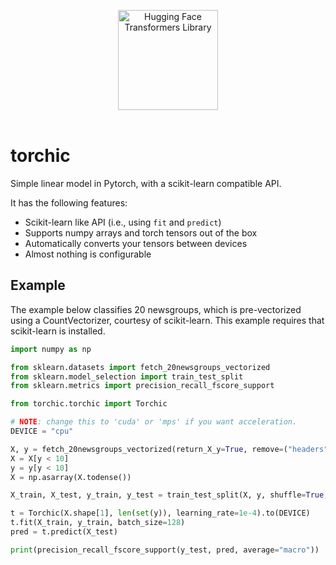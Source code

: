 <p align="center">
  <picture>
    <source srcset="pictures/torchic_logo.png">
    <img alt="Hugging Face Transformers Library" src="https://huggingface.co/datasets/huggingface/documentation-images/raw/main/transformers-logo-light.svg" width="160" height="160" style="max-width: 100%;">
  </picture>
  <br/>
  <br/>
</p>

# torchic

Simple linear model in Pytorch, with a scikit-learn compatible API.

It has the following features:
* Scikit-learn like API (i.e., using `fit` and `predict`)
* Supports numpy arrays and torch tensors out of the box
* Automatically converts your tensors between devices
* Almost nothing is configurable

## Example

The example below classifies 20 newsgroups, which is pre-vectorized using a CountVectorizer, courtesy of scikit-learn. This example requires that scikit-learn is installed.

```python
import numpy as np

from sklearn.datasets import fetch_20newsgroups_vectorized
from sklearn.model_selection import train_test_split
from sklearn.metrics import precision_recall_fscore_support

from torchic.torchic import Torchic

# NOTE: change this to 'cuda' or 'mps' if you want acceleration.
DEVICE = "cpu"

X, y = fetch_20newsgroups_vectorized(return_X_y=True, remove=("headers", "footers"), subset="train")
X = X[y < 10]
y = y[y < 10]
X = np.asarray(X.todense())

X_train, X_test, y_train, y_test = train_test_split(X, y, shuffle=True, random_state=44, test_size=.1)

t = Torchic(X.shape[1], len(set(y)), learning_rate=1e-4).to(DEVICE)
t.fit(X_train, y_train, batch_size=128)
pred = t.predict(X_test)

print(precision_recall_fscore_support(y_test, pred, average="macro"))
```
